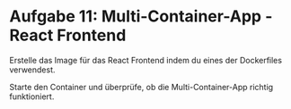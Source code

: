 # Aufgabe 11: Multi-Container-App - React Frontend

Erstelle das Image für das React Frontend indem du eines der Dockerfiles verwendest. 

Starte den Container und überprüfe, ob die Multi-Container-App richtig funktioniert.